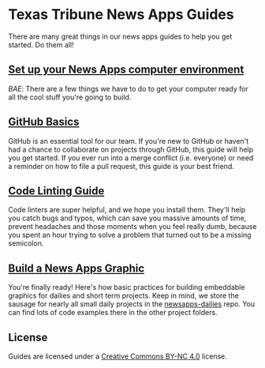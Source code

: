 # Texas Tribune News Apps Guides

There are many great things in our news apps guides to help you get started. Do them all!

## [Set up your News Apps computer environment](computer-setup.md)

*BAE*: There are a few things we have to do to get your computer ready for all the cool stuff you're going to build. 

## [GitHub Basics](github-basics.md)

GitHub is an essential tool for our team. If you're new to GitHub or haven't had a chance to collaborate on projects through GitHub, this guide will help you get started. If you ever run into a merge conflict (i.e. everyone) or need a reminder on how to file a pull request, this guide is your best friend.
 
## [Code Linting Guide](code-linting.md)

Code linters are super helpful, and we hope you install them. They'll help you catch bugs and typos, which can save you massive amounts of time, prevent headaches and those moments when you feel really dumb, because you spent an hour trying to solve a problem that turned out to be a missing semicolon. 

## [Build a News Apps Graphic](build-a-graphic.md)

You're finally ready! Here's how basic practices for building embeddable graphics for dailies and short term projects. Keep in mind, we store the sausage for nearly all small daily projects in the [newsapps-dailies](https://github.com/texastribune/newsapps-dailies) repo. You can find lots of code examples there in the other project folders. 

## License

Guides are licensed under a [Creative Commons BY-NC 4.0](http://creativecommons.org/licenses/by-nc/4.0/) license.
